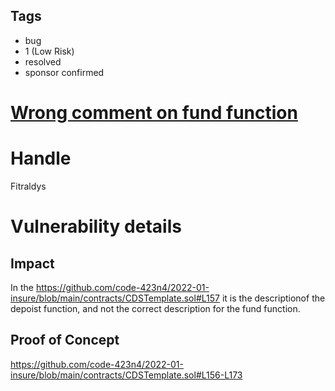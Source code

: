 ## Tags

- bug
- 1 (Low Risk)
- resolved
- sponsor confirmed

# [Wrong comment on fund function](https://github.com/code-423n4/2022-01-insure-findings/issues/284) 

# Handle

Fitraldys


# Vulnerability details

## Impact
In the https://github.com/code-423n4/2022-01-insure/blob/main/contracts/CDSTemplate.sol#L157 it is the descriptionof the depoist function, and not the correct description for the fund function.

## Proof of Concept
https://github.com/code-423n4/2022-01-insure/blob/main/contracts/CDSTemplate.sol#L156-L173



